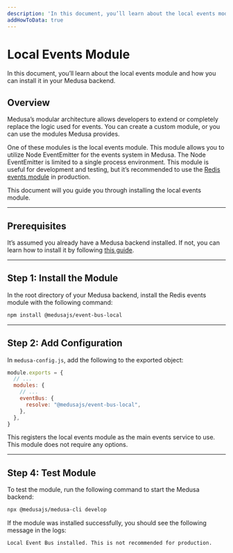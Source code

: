 ```yaml
---
description: 'In this document, you’ll learn about the local events module and how you can install it in your Medusa backend.'
addHowToData: true
---
```


# Local Events Module

In this document, you’ll learn about the local events module and how you can install it in your Medusa backend.

## Overview

Medusa’s modular architecture allows developers to extend or completely replace the logic used for events. You can create a custom module, or you can use the modules Medusa provides.

One of these modules is the local events module. This module allows you to utilize Node EventEmitter for the events system in Medusa. The Node EventEmitter is limited to a single process environment. This module is useful for development and testing, but it’s recommended to use the [Redis events module](./redis.md) in production.

This document will you guide you through installing the local events module.

---

## Prerequisites

It’s assumed you already have a Medusa backend installed. If not, you can learn how to install it by following [this guide](../../backend/install.mdx).

---

## Step 1: Install the Module

In the root directory of your Medusa backend, install the Redis events module with the following command:

```bash npm2yarn
npm install @medusajs/event-bus-local
```

---

## Step 2: Add Configuration

In `medusa-config.js`, add the following to the exported object:

```js title=medusa-config.js
module.exports = {
  // ...
  modules: {
    // ...
    eventBus: {
      resolve: "@medusajs/event-bus-local",
    },
  },
}
```

This registers the local events module as the main events service to use. This module does not require any options.

---

## Step 4: Test Module

To test the module, run the following command to start the Medusa backend:

```bash npm2yarn
npx @medusajs/medusa-cli develop
```

If the module was installed successfully, you should see the following message in the logs:

```bash noCopy noReport
Local Event Bus installed. This is not recommended for production.
```
